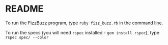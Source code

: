 # README

To run the FizzBuzz program, type `ruby fizz_buzz.rb` in the command line.

To run the specs (you will need `rspec` installed - `gem install rspec`), type `rspec spec/ --color`
